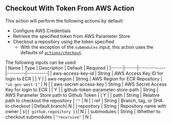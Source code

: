 ## Checkout With Token From AWS Action

This action will perform the following actions by default:
- Configure AWS Credentials
- Retrieve the specified token from AWS Parameter Store
- Checkout a repository using the token specified
  - With the exception of the `submodules` input, this action uses the defaults of [`actions/checkout`](https://github.com/actions/checkout#usage).

The following inputs can be used:  
| Name | Type | Description | Default | Required |
|------|------|-------------|---------|----------|
| aws-access-key-id | String | AWS Access Key ID for login to ECR | | Y |
| aws-region | String | AWS Region for ECR Repository | `"us-gov-west-1"` | N |
| aws-secret-access-key | String | AWS Secret Access Key for login to ECR | | Y |
| github-token-parameter-store-path | String | AWS Parameter Store path to Github Token | | Y |
| path | String | Relative path to checkout the repository | `""` | N |
| ref | String | Branch, tag, or SHA to checkout | Default branch| N |
| repository | String | Repository name with owner | `${{ github.repository }}`| N |
| submodules | String | Whether to checkout submodules | `"recursive"` | N |